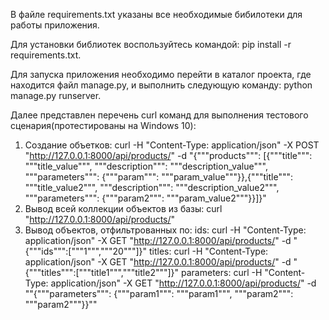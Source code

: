 В файле requirements.txt указаны все необходимые бибилотеки для работы приложения.

Для установки библиотек воспользуйтесь командой: pip install -r requirements.txt.

Для запуска приложения необходимо перейти в каталог проекта, где находится файл manage.py, и выполнить следующую команду: python manage.py runserver.

Далее представлен перечень curl команд для выполнения тестового сценария(протестированы на Windows 10):
1. Создание объетков: 
curl -H "Content-Type: application/json" -X POST "http://127.0.0.1:8000/api/products/" -d "{"""products""": [{"""title""": """title_value""", """description""": """description_value""", """parameters""": {"""param""": """param_value"""}},{"""title""": """title_value2""", """description""": """description_value2""", """parameters""": {"""param2""": """param_value2"""}}]}"
2. Вывод всей коллекции объектов из базы:
curl "http://127.0.0.1:8000/api/products/"
3. Вывод объектов, отфильтрованных по:
   ids: curl -H "Content-Type: application/json" -X GET "http://127.0.0.1:8000/api/products/" -d "{"""ids""":["""1""","""20"""]}"
   titles: curl -H "Content-Type: application/json" -X GET "http://127.0.0.1:8000/api/products/" -d "{"""titles""":["""title1""","""title2"""]}"
   parameters: curl -H "Content-Type: application/json" -X GET "http://127.0.0.1:8000/api/products/" -d ""{"""parameters""": {"""param1""": """param1""", """param2""": """param2"""}}""